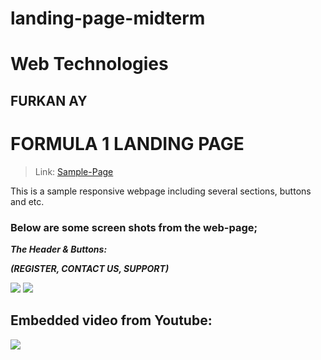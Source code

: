# landing-page-midterm
# Web Technologies
## FURKAN AY 


# FORMULA 1 LANDING PAGE


> Link: [Sample-Page](https://osmanyasir.github.io/)

This is a sample responsive webpage including several sections, buttons and etc.
### Below are some screen shots from the web-page;

***The Header & Buttons:*** 

***(REGISTER, CONTACT US, SUPPORT)*** 

<img src="https://user-images.githubusercontent.com/74255322/141813150-c1f37552-7bff-46ec-9225-88f068753c23.png">


<img src="https://user-images.githubusercontent.com/74255322/141813339-b3015f7a-ed58-406a-b2b7-ad056d19a1fc.png">

## Embedded video from Youtube:

<img src="https://user-images.githubusercontent.com/74255322/141813396-4902f740-ba30-4f14-bdfe-46f2c9714e7c.png">
